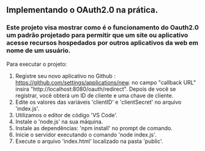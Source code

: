 ## Implementando o OAuth2.0 na prática.

### Este projeto visa mostrar como é o funcionamento do Oauth2.0 um padrão projetado para permitir que um site ou aplicativo acesse recursos hospedados por outros aplicativos da web em nome de um usuário.

Para executar o projeto:

1. Registre seu novo aplicativo no Github : https://github.com/settings/applications/new. no campo "callback URL" insira "http://localhost:8080/oauth/redirect". Depois de você se registrar, você obterá um ID de cliente e uma chave de cliente.
2. Edite os valores das variáveis 'clientID' e 'clientSecret' no arquivo 'index.js'.
3. Utilizamos o editor de código 'VS Code'.
4. Instale o 'node.js' na sua máquina.
5. Instale as dependências: 'npm install' no prompt de comando.
6. Inicie o servidor executando o comando 'node index.js'.
7. Execute o arquivo 'index.html' localizado na pasta 'public'.

